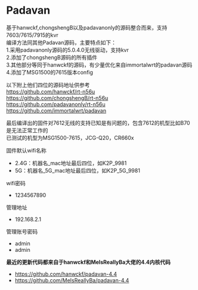 # Padavan
基于hanwckf,chongshengB以及padavanonly的源码整合而来，支持7603/7615/7915的kvr  
编译方法同其他Padavan源码，主要特点如下：  
1.采用padavanonly源码的5.0.4.0无线驱动，支持kvr  
2.添加了chongshengB源码的所有插件  
3.其他部分等同于hanwckf的源码，有少量优化来自immortalwrt的padavan源码  
4.添加了MSG1500的7615版本config  
  
以下附上他们四位的源码地址供参考  
https://github.com/hanwckf/rt-n56u  
https://github.com/chongshengB/rt-n56u  
https://github.com/padavanonly/rt-n56u  
https://github.com/immortalwrt/padavan
  
最后编译出的固件对7612无线的支持已知是有问题的，包含7612的机型比如B70是无法正常工作的  
已测试的机型为MSG1500-7615，JCG-Q20，CR660x  
  
固件默认wifi名称
 - 2.4G：机器名_mac地址最后四位，如K2P_9981
 - 5G：机器名_5G_mac地址最后四位，如K2P_5G_9981

wifi密码
 - 1234567890

管理地址
 - 192.168.2.1

管理账号密码
 - admin
 - admin

**最近的更新代码都来自于hanwckf和MelsReallyBa大佬的4.4内核代码**
- https://github.com/hanwckf/padavan-4.4
- https://github.com/MeIsReallyBa/padavan-4.4
